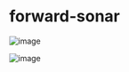 # forward-sonar

![image](https://github.com/user-attachments/assets/0f656e5b-2010-4194-a8d9-e3796f4c5a2b)

![image](https://github.com/user-attachments/assets/44033808-231c-48f4-a135-8296f457c2ad)
